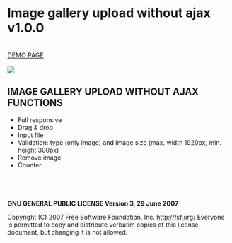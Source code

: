 # Image gallery upload without ajax v1.0.0

<br />
<a href="http://zsoltkiraly.com/developments/image-gallery-upload-without-ajax/" target="_blank">DEMO PAGE</a><br /><br />

<img src="http://zsoltkiraly.com/developments/_images/image-gallery-upload-without-ajax-001.jpg">


## IMAGE GALLERY UPLOAD WITHOUT AJAX FUNCTIONS

- Full responsive
- Drag & drop
- Input file
- Validation: type (only image) and image size (max. width 1920px, min. height 300px)
- Remove image
- Counter

#
<br />

<b>GNU GENERAL PUBLIC LICENSE Version 3, 29 June 2007</b>

Copyright (C) 2007 Free Software Foundation, Inc. <http://fsf.org/>
Everyone is permitted to copy and distribute verbatim copies of this license document, but changing it is not allowed.
